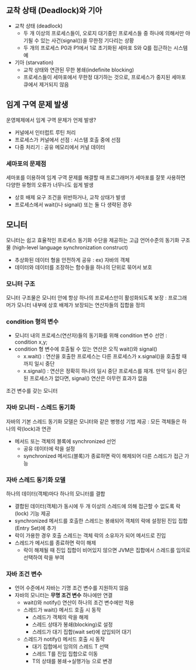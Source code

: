 ## 교착 상태 (Deadlock)와 기아

- 교착 상태 (deadlock)
    - 두 개 이상의 프로세스들이, 오로지 대기중인 프로세스들 중 하나에 의해서만 야기될 수 있는 사건(signal())을 무한정 기다리는 상황
    - 두 개의 프로세스 P0과 P1에서 1로 초기화된 세마포 S와 Q를 접근하는 시스템 예
- 기아 (starvation)
    - 교착 상태와 연관된 무한 봉쇄(indefinite blocking)
    - 프로세스들이 세마포에서 무한정 대기하는 것으로, 프로세스가 중지된 세마포 큐에서 제거되지 않음

## 임계 구역 문제 발생

운영체제에서 임계 구역 문제가 언제 발생?

- 커널에서 인터럽트 루틴 처리
- 프로세스가 커널에서 선점 : 시스템 호출 중에 선점
- 다중 처리기 : 공유 메모리에서 커널 데이터


### 세마포의 문제점

세마포를 이용하여 임계 구역 문제를 해결할 때 프로그래머가 세마포를 잘못 사용하면 다양한 유형의 오류가 너무나도 쉽게 발생

- 상호 배제 요구 조건을 위반하거나, 교착 상태가 발생
- 프로세스에서 wait()나 signal() 또는 둘 다 생략된 경우

## 모니터

모니터는 쉽고 효율적인 프로세스 동기화 수단을 제공하는 고급 언어수준의 동기화 구조물 (high-level language synchronization construct)

- 추상화된 데이터 형을 안전하게 공유 : ex) 자바의 객체
- 데이터와 데이터를 조장하는 함수들을 하나의 단위로 묶어서 보호

### 모니터 구조

모니터 구조물은 모니터 안에 항상 하나의 프로세스만이 활성화되도록 보장 : 프로그래머가 모니터 내부에 상호 배제가 보장되는 연산자들의 집합을 정의

### condition 형의 변수

- 모니터 내의 프로세스(연산자)들의 동기화를 위해 condition 변수 선언 : condition x,y;
- condition 형 변수에 호출될 수 있는 연산은 오직 wait()와 signal()
    - x.wait() : 연산을 호출한 프로세스는 다른 프로세스가 x.signal()을 호출할 때까지 일시 중단
    - x.signal() : 연산은 정확히 하나의 일시 중단 프로세스를 재개. 만약 일시 중단된 프로세스가 없다면, signal() 연산은 아무런 효과가 없음


조건 변수를 갖는 모니터

### 자바 모니터 - 스레드 동기화

자바의 기본 스레드 동기화 모델은 모니터와 같은 병행성 기법 제공 : 모든 객체들은 하나의 락(lock)과 연관

- 메서드 또는 객체의 블록에 synchronized 선언
    - 공유 데이터에 락을 설정
    - synchronized 메서드(블록)가 종료하면 락이 해제되어 다른 스레드가 접근 가능


### 자바 스레드 동기화 모델

하나의 데이터(객체)마다 하나의 모니터를 결합

- 결합된 데이터(객체)가 동시에 두 개 이상의 스레드에 의해 접근할 수 없도록 락(lock) 기능 제공
- synchronized 메서드를 호출한 스레드는 봉쇄되어 객체의 락에 설정된 진입 집합(Entry Set)에 추가
- 락이 가용한 경우 호출 스레드는 객체 락의 소유자가 되어 메서드로 진입
- 스레드가 메서드를 종료하면 락이 해제
    - 락이 해제될 때 진입 집합이 비어있지 않으면 JVM은 집합에서 스레드를 임의로 선택하여 락을 부여

### 자바 조건 변수

- 언어 수준에서 자바는 기명 조건 변수를 지원하지 않음
- 자바의 모니터는 **무명 조건 변수** 하나에만 연결
    - wait()와 notify() 연산이 하나의 조건 변수에만 적용
    - 스레드가 wait() 메서드 호출 시 동작
        - 스레드가 객체의 락을 해제
        - 스레드 상태가 봉쇄(blocking)로 설정
        - 스레드가 대기 집합(wait set)에 삽입되어 대기
    - 스레드가 notify() 메서드 호출 시 동작
        - 대기 집합에서 임의의 스레드 T 선택
        - 스레드 T를 진입 집합으로 이동
        - T의 상태를 봉쇄→실행가능 으로 변경
